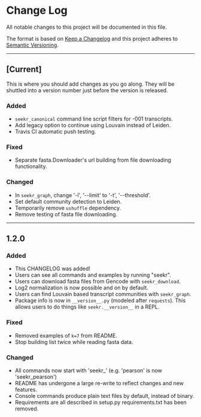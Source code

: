 # Change Log

All notable changes to this project will be documented in this file.

The format is based on [Keep a Changelog](http://keepachangelog.com/)
and this project adheres to [Semantic Versioning](http://semver.org/).

---

## [Current]

This is where you should add changes as you go along.
They will be shuttled into a version number just before the version is released.

### Added

* `seekr_canonical` command line script filters for -001 transcripts.
* Add legacy option to continue using Louvain instead of Leiden.
* Travis CI automatic push testing.

### Fixed

* Separate fasta.Downloader's url building from file downloading functionality.

### Changed

* In `seekr_graph`, change '-l', '--limit' to '-t', '--threshold'.
* Set default community detection to Leiden.
* Temporarily remove `ushuffle` dependency.
* Remove testing of fasta file downloading. 

---

## 1.2.0

### Added

* This CHANGELOG was added!
* Users can see all commands and examples by running "seekr".
* Users can download fasta files from Gencode with `seekr_download`.
* Log2 normalization is now possible and on by default.
* Users can find Louvain based transcript communities with `seekr_graph`.
* Package info is now in `__version__.py` (modeled after `requests`).
  This allows users to do things like `seekr.__version__` in a REPL.

### Fixed

* Removed examples of `k=7` from README.
* Stop building list twice while reading fasta data.

### Changed

* All commands now start with 'seekr_' (e.g. 'pearson' is now 'seekr_pearson')
* README has undergone a large re-write to reflect changes and new features.
* Console commands produce plain text files by default, instead of binary.
* Requirements are all described in setup.py
  requirements.txt has been removed.

